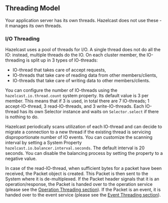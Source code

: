 ## Threading Model

Your application server has its own threads. Hazelcast does not use these - it manages its own threads.

### I/O Threading

Hazelcast uses a pool of threads for I/O. A single thread does not do all the IO: instead, multiple threads do the IO. On each cluster member, the IO-threading is split up in 3 types of IO-threads:

* IO-thread that takes care of accept requests,
* IO-threads that take care of reading data from other members/clients,
* IO-threads that take care of writing data to other members/clients.

You can configure the number of IO-threads using the `hazelcast.io.thread.count` system property. Its default value is 3 per member. 
This means that if 3 is used, in total there are 7 IO-threads; 1 accept-IO-thread, 3 read-IO-threads, and 3 write-IO-threads. Each IO-thread has its own Selector instance and waits on `Selector.select` if there is nothing to do.

Hazelcast periodically scans utilization of each IO-thread and can decide to migrate a connection to a new thread if the existing thread is servicing disproportionate number of IO events. You can customize the scanning interval by setting a System Property `hazelcast.io.balancer.interval.seconds`. The default interval is 20 seconds. You can disable the balancing process by setting the property to a negative value.          

In case of the read-IO-thread, when sufficient bytes for a packet have been received, the Packet object is created. This Packet is 
then sent to the System where it is de-multiplexed. If the Packet header signals that it is an operation/response, the Packet is handed 
over to the operation service (please see the [Operation Threading section](#operation-threading)). If the Packet is an event, it is handed 
over to the event service (please see the [Event Threading section](#event-threading)). 


